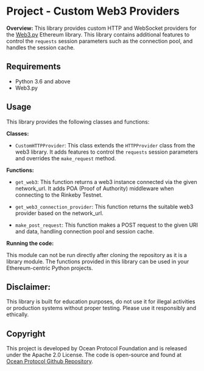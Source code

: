 # Project - Custom Web3 Providers

**Overview:**
This library provides custom HTTP and WebSocket providers for the [Web3.py](https://github.com/ethereum/web3.py) Ethereum library. This library contains additional features to control the `requests` session parameters such as the connection pool, and handles the session cache.

## Requirements
- Python 3.6 and above
- Web3.py

## Usage

This library provides the following classes and functions:

**Classes:**

- `CustomHTTPProvider`: This class extends the `HTTPProvider` class from the web3 library. It adds features to control the `requests` session parameters and overrides the `make_request` method.

**Functions:**

- `get_web3`: This function returns a web3 instance connected via the given network_url. It adds POA (Proof of Authority) middleware when connecting to the Rinkeby Testnet.

- `get_web3_connection_provider`: This function returns the suitable web3 provider based on the network_url.

- `make_post_request`: This function makes a POST request to the given URI and data, handling connection pool and session cache.

**Running the code:**

This module can not be run directly after cloning the repository as it is a library module. The functions provided in this library can be used in your Ethereum-centric Python projects.

## Disclaimer:
This library is built for education purposes, do not use it for illegal activities or production systems without proper testing. Please use it responsibly and ethically.

## Copyright 
This project is developed by Ocean Protocol Foundation and is released under the Apache 2.0 License.
The code is open-source and found at [Ocean Protocol Github Repository](https://github.com/oceanprotocol/).